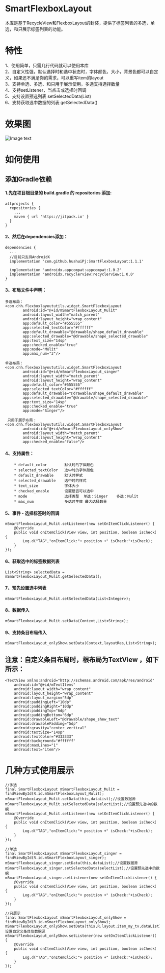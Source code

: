 # SmartFlexboxLayout
本库是基于RecycleView和FlexboxLayout的封装，提供了标签列表的多选，单选，和只展示标签列表的功能。

# 特性
1、使用简单，只需几行代码就可以使用本库<br/>
2、自定义性强，默认选择时和选中状态时，字体颜色，大小，背景色都可以自定义，如果还不满足你的需求，可以重写item的layout<br/>
3、支持单选、多选、和只用于展示使用，多选支持选择数量<br/>
4、支持setListener，当点击或选择时回调<br/>
5、支持设置预选列表 setSelectedData(List<Integer>)<br/>
6、支持获取选中数据的列表 getSelectedData()<br/>

# 效果图

![Image text](https://github.com/huahuiPj/SmartFlexboxLayout/blob/master/img/picture_20190718174448.jpg)

# 如何使用

## 添加Gradle依赖<br/>
#### 1.先在项目根目录的 build.gradle 的 repositories 添加:<br/>

    allprojects {
      repositories {
        ...
        maven { url 'https://jitpack.io' }
      }
    }

#### 2、然后在dependencies添加：

    dependencies {
      ...
      //目前只支持AndroidX
      implementation 'com.github.huahuiPj:SmartFlexboxLayout:1.1.1'

      implementation 'androidx.appcompat:appcompat:1.0.2'
      implementation 'androidx.recyclerview:recyclerview:1.0.0'
    }

#### 3、布局文件中声明：

    多选布局：
    <com.chh.flexboxlayoututils.widget.SmartFlexboxLayout
            android:id="@+id/mSmartFlexboxLayout_Mulit"
            android:layout_width="match_parent"
            android:layout_height="wrap_content"
            app:default_color="#555555"
            app:selected_textColor="#ffffff"
            app:default_drawable="@drawable/shape_default_drawable"
            app:selected_drawable="@drawable/shape_selected_drawable"
            app:text_size="14sp"
            app:checked_enable="true"
            app:mode="Mulit"
            app:max_num="3"/>

    单选布局：
    <com.chh.flexboxlayoututils.widget.SmartFlexboxLayout
            android:id="@+id/mSmartFlexboxLayout_singer"
            android:layout_width="match_parent"
            android:layout_height="wrap_content"
            app:default_color="#555555"
            app:selected_textColor="#ffffff"
            app:default_drawable="@drawable/shape_default_drawable"
            app:selected_drawable="@drawable/shape_selected_drawable"
            app:text_size="14sp"
            app:checked_enable="true"
            app:mode="Singer"/>

     只用于展示布局：
    <com.chh.flexboxlayoututils.widget.SmartFlexboxLayout
            android:id="@+id/mSmartFlexboxLayout_onlyShow"
            android:layout_width="match_parent"
            android:layout_height="wrap_content"
            app:checked_enable="false"/>

#### 4、支持属性：<br/>
        * default_color        默认时的字体颜色
        * selected_textColor   选中时的字体颜色
        * default_drawable     默认时样式
        * selected_drawable    选中时的样式
        * text_size            字体大小
        * checked_enable       设置是否可以选中
        * mode                 选择类型  单选：Singer    多选：Mulit
        * max_num              多选时生效 最大选择数量

#### 5、事件 - 选择标签时的回调

    mSmartFlexboxLayout_Mulit.setListener(new setOnItemClickListener() {
        @Override
        public void onItemClick(View view, int position, boolean isCheck) {
            Log.d("TAG","onItemClick:"+ position +" isCheck:"+isCheck);
        }
    });

#### 6、获取选中的标签数据列表
    List<String> selectedData = mSmartFlexboxLayout_Mulit.getSelectedData();

#### 7、预先设置选中列表
    mSmartFlexboxLayout_Mulit.setSelectedData(List<Integer>);

#### 8、数据传入
    mSmartFlexboxLayout_Mulit.setData(Context,List<String>);

#### 9、支持条目布局传入
    mSmartFlexboxLayout_onlyShow.setData(Context,layoutRes,List<String>);

## 注意：自定义条目布局时，根布局为TextView ，如下所示：

    <TextView xmlns:android="http://schemas.android.com/apk/res/android"
        android:id="@+id/mTextItems"
        android:layout_width="wrap_content"
        android:layout_height="wrap_content"
        android:layout_margin="5dp"
        android:paddingLeft="10dp"
        android:paddingRight="10dp"
        android:paddingTop="6dp"
        android:paddingBottom="6dp"
        android:drawableLeft="@drawable/shape_show_text"
        android:drawablePadding="5dp"
        android:gravity="center_vertical"
        android:textSize="14sp"
        android:textColor="#333333"
        android:background="#ffffff"
        android:maxLines="1"
        android:text="item"/>



# 几种方式使用展示

    //多选
    final SmartFlexboxLayout mSmartFlexboxLayout_Mulit = findViewById(R.id.mSmartFlexboxLayout_Mulit);
    mSmartFlexboxLayout_Mulit.setData(this,dataList);//设置数据源
    mSmartFlexboxLayout_Mulit.setSelectedData(selectList);//设置预先选中的数据
    mSmartFlexboxLayout_Mulit.setListener(new setOnItemClickListener() {
        @Override
        public void onItemClick(View view, int position, boolean isCheck) {
            Log.d("TAG","onItemClick:"+ position +" isCheck:"+isCheck);
        }
    });

    //单选
    final SmartFlexboxLayout mSmartFlexboxLayout_singer = findViewById(R.id.mSmartFlexboxLayout_singer);
    mSmartFlexboxLayout_singer.setData(this,dataList);//设置数据源
    mSmartFlexboxLayout_singer.setSelectedData(selectList);//设置预先选中的数据
    mSmartFlexboxLayout_singer.setListener(new setOnItemClickListener() {
        @Override
        public void onItemClick(View view, int position, boolean isCheck) {
            Log.d("TAG","onItemClick:"+ position +" isCheck:"+isCheck);
        }
    });

    //只展示
    final SmartFlexboxLayout mSmartFlexboxLayout_onlyShow = findViewById(R.id.mSmartFlexboxLayout_onlyShow);
    mSmartFlexboxLayout_onlyShow.setData(this,R.layout.item_my_tv,dataList);//设置自定义条目及数据源
    mSmartFlexboxLayout_onlyShow.setListener(new setOnItemClickListener() {
        @Override
        public void onItemClick(View view, int position, boolean isCheck) {
            Log.d("TAG","onItemClick:"+ position +" isCheck:"+isCheck);
        }
    });